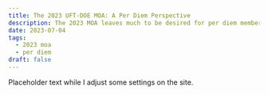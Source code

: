 ```yaml
---
title: The 2023 UFT-DOE MOA: A Per Diem Perspective
description: The 2023 MOA leaves much to be desired for per diem members. 
date: 2023-07-04
tags:
  - 2023 moa
  - per diem
draft: false
---
```


Placeholder text while I adjust some settings on the site. 
